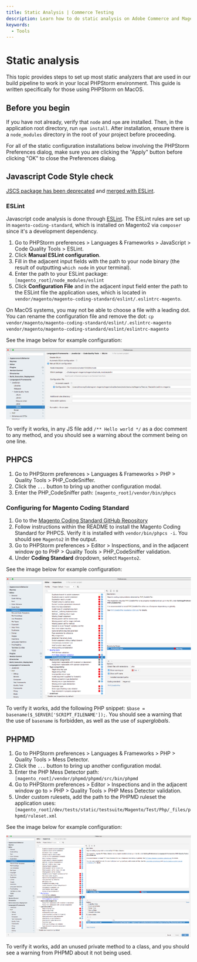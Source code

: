 ```yaml
---
title: Static Analysis | Commerce Testing
description: Learn how to do static analysis on Adobe Commerce and Magento Open Source code.
keywords:
  - Tools
---
```


# Static analysis

This topic provides steps to set up most static analyzers that are used in our build pipeline to work in your local PHPStorm environment. This guide is written specifically for those using PHPStorm on MacOS.

## Before you begin

If you have not already, verify that `node` and `npm` are installed. Then, in the application root directory, run `npm install`.  After installation, ensure there is a `node_modules` directory in the root of your project before proceeding.

<InlineAlert variant="info" slots="text" />

For all of the static configuration installations below involving the PHPStorm Preferences dialog, make sure you are clicking the "Apply" button before clicking "OK" to close the Preferences dialog.

## Javascript Code Style check

<InlineAlert variant="warning" slots="text" />

[JSCS package has been deprecated](https://www.npmjs.com/package/jscs) and [merged with ESLint](https://eslint.org/blog/2016/04/welcoming-jscs-to-eslint).

### ESLint

<InlineAlert variant="info" slots="text" />

Javascript code analysis is done through [ESLint](https://developer.adobe.com/commerce/php/coding-standards/js/#eslint-code-analysis).
The ESLint rules are set up in `magento-coding-standard`, which is installed on Magento2 via `composer` since it's a development dependency.

1. Go to PHPStorm preferences > Languages & Frameworks > JavaScript > Code Quality Tools > ESLint.
1. Click **Manual ESLint configuration**.
1. Fill in the adjacent input fields with the path to your node binary (the result of outputting `which node` in your terminal).
1. Enter the path to your ESLint package: `[magento_root]/node_modules/eslint`
1. Click **Configuration File** and in the adjacent input field enter the path to the ESLint file the application uses, which is located in `vendor/magento/magento-coding-standard/eslint/.eslintrc-magento`.

<InlineAlert variant="info" slots="text" />

On MacOS systems, you may not be able to choose a file with a leading dot. You can rename the configuration file and remove the dot: `cp vendor/magento/magento-coding-standard/eslint/.eslintrc-magento vendor/magento/magento-coding-standard/eslint/eslintrc-magento`

See the image below for example configuration:

![ESLint](../../_images/guide/static-eslint.png)

To verify it works, in any JS file add `/** Hello world */` as a doc comment to any method, and you should see a warning about the comment being on one line.

## PHPCS

1. Go to PHPStorm preferences > Languages & Frameworks > PHP > Quality Tools > PHP_CodeSniffer.
1. Click the `...` button to bring up another configuration modal.
1. Enter the PHP_CodeSniffer path: `[magento_root]/vendor/bin/phpcs`

### Configuring for Magento Coding Standard

1. Go to the [Magento Coding Standard GitHub Repository](https://github.com/magento/magento-coding-standard)
1. Follow instructions within the README to install the Magento Coding Standard for PHPCS.  Verify it is installed with `vendor/bin/phpcs -i`.  You should see `Magento2` in the output.
1. Go to PHPStorm preferences > Editor > Inspections, and in the adjacent window go to PHP > Quality Tools > PHP_CodeSniffer validation.
1. Under **Coding Standard** dropdown, select `Magento2`.

See the image below for example configuration:

![PHPCS](../../_images/guide/static-codesniff.png)

To verify it works, add the following PHP snippet: `$base = basename($_SERVER['SCRIPT_FILENAME']);`.  You should see a warning that the use of `basename` is forbidden, as well as the use of _superglobals_.

## PHPMD

1. Go to PHPStorm preferences > Languages & Frameworks > PHP > Quality Tools > Mess Detector.
1. Click the `...` button to bring up another configuration modal.
1. Enter the PHP Mess Detector path: `[magento_root]/vendor/phpmd/phpmd/src/bin/phpmd`
1. Go to PHPStorm preferences > Editor > Inspections and in the adjacent window go to  > PHP > Quality Tools > PHP Mess Detector validation.
1. Under custom rulesets, add the path to the PHPMD ruleset the application uses: `[magento_root]/dev/tests/static/testsuite/Magento/Test/Php/_files/phpmd/ruleset.xml`

See the image below for example configuration:

![PHPMD](../../_images/guide/static-md.png)

To verify it works, add an unused private method to a class, and you should see a warning from PHPMD about it not being used.
